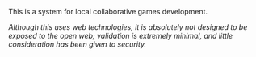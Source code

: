 This is a system for local collaborative games development.

*Although this uses web technologies, it is absolutely not designed to be
exposed to the open web; validation is extremely minimal, and little
consideration has been given to security.*